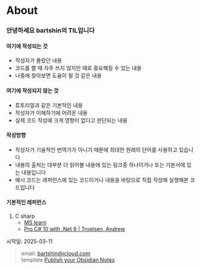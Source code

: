 # About

### 안녕하세요 bartshin의 TIL입니다

#### 여기에 작성되는 것
- 작성자가 몰랐던 내용
- 코드를 짤 때 자주 쓰지 않지만 때로 중요해질 수 있는 내용
- 나중에 찾아보면 도움이 될 것 같은 내용 

#### 여기에 작성되지 않는 것
- 튜토리얼과 같은 기본적인 내용
- 작성자가 이해하기에 어려운 내용
- 실제 코드 작성에 크게 영향이 없다고 판단되는 내용

#### 작성방향
- 작성자가 기술적인 번역가가 아니기 때문에 최대한 원래의 단어를 사용하고 있습니다
- 내용의 출처는 대부분 더 읽어볼 내용에 있는 링크중 하나이거나 또는 기본서에 있는 내용입니다
- 예시 코드는 레퍼런스에 있는 코드이거나 내용을 바탕으로 직접 작성해 실행해본 코드입니다

#### 기본적인 레퍼런스
1. C sharp   
	 - [MS learn](https://learn.microsoft.com/ko-kr/dotnet/csharp/)   
	 - [Pro C# 10 with .Net 6 | Troelsen, Andrew](https://product.kyobobook.co.kr/detail/S000060827163)   


시작일: 2025-03-11

>email: [bartshin@icloud.com](mailto:bartshin@icloud.com)   
>templete [Publish your Obsidian Notes](https://github.com/jobindjohn/obsidian-publish-mkdocs?tab=readme-ov-file)
